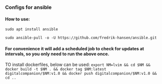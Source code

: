### Configs for ansible

#### How to use:
`sudo apt install ansible`

`sudo ansible-pull -o -U https://github.com/fredrik-hansen/ansible.git`

#### For convenience it will add a scheduled job to check for updates at intervals, so you only need to run the above once.

TO install dockerfiles, below can be used:
`
export NM=lvim && cd $NM && docker build -t $NM . && docker tag $NM:latest digitalcompanion/$NM:v1.0 && docker push digitalcompanion/$NM:v1.0 && cd ..
`
